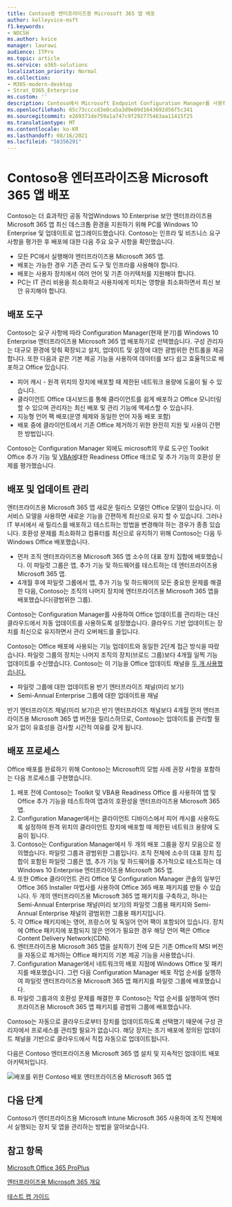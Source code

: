 ```yaml
---
title: Contoso용 엔터프라이즈용 Microsoft 365 앱 배포
author: kelleyvice-msft
f1.keywords:
- NOCSH
ms.author: kvice
manager: laurawi
audience: ITPro
ms.topic: article
ms.service: o365-solutions
localization_priority: Normal
ms.collection:
- M365-modern-desktop
- Strat_O365_Enterprise
ms.custom: ''
description: Contoso에서 Microsoft Endpoint Configuration Manager를 사용하여 엔터프라이즈용 Microsoft 365 앱을 배포하는 방식을 이해합니다.
ms.openlocfilehash: 65c73ccccd3e0ca5a3d9e09d1643692d56f5c341
ms.sourcegitcommit: e269371de759a1a747c9f292775463aa11415f25
ms.translationtype: MT
ms.contentlocale: ko-KR
ms.lasthandoff: 08/16/2021
ms.locfileid: "58356291"
---
```

# <a name="microsoft-365-apps-for-enterprise-deployment-for-contoso"></a>Contoso용 엔터프라이즈용 Microsoft 365 앱 배포

Contoso는 더 효과적인 공동 작업Windows 10 Enterprise 보안 엔터프라이즈용 Microsoft 365 앱 최신 데스크톱 환경을 지원하기 위해 PC를 Windows 10 Enterprise 및 업데이트로 업그레이드했습니다. Contoso는 인프라 및 비즈니스 요구 사항을 평가한 후 배포에 대한 다음 주요 요구 사항을 확인했습니다.

- 모든 PC에서 실행해야 엔터프라이즈용 Microsoft 365 앱.
- 배포는 가능한 경우 기존 관리 도구 및 인프라를 사용해야 합니다.
- 배포는 사용자 장치에서 여러 언어 및 기존 아키텍처를 지원해야 합니다.
- PC는 IT 관리 비용을 최소화하고 사용자에게 미치는 영향을 최소화하면서 최신 보안 유지해야 합니다.

## <a name="deployment-tools"></a>배포 도구

Contoso는 요구 사항에 따라 Configuration Manager(현재 분기)를 Windows 10 Enterprise 엔터프라이즈용 Microsoft 365 앱 배포하기로 선택했습니다. 구성 관리자는 대규모 환경에 맞춰 확장되고 설치, 업데이트 및 설정에 대한 광범위한 컨트롤을 제공합니다. 또한 다음과 같은 기본 제공 기능을 사용하여 데이터를 보다 쉽고 효율적으로 배포하고 Office 있습니다.

- 피어 캐시 - 원격 위치의 장치에 배포할 때 제한된 네트워크 용량에 도움이 될 수 있습니다.
- 클라이언트 Office 대시보드를 통해 클라이언트를 쉽게 배포하고 Office 모니터링할 수 있으며 관리자는 최신 배포 및 관리 기능에 액세스할 수 있습니다.
- 지능형 언어 팩 배포(운영 체제와 동일한 언어 자동 배포 포함)
- 배포 중에 클라이언트에서 기존 Office 제거하기 위한 완전히 지원 및 사용이 간편한 방법입니다.

Contoso는 Configuration Manager 외에도 microsoft의 무료 도구인 Toolkit Office 추가 기능 및 [VBA에](/deployoffice/readiness-toolkit-application-compatibility-microsoft-365-apps)대한 Readiness Office 매크로 및 추가 기능의 호환성 문제를 평가했습니다.

## <a name="managing-deployment-and-updates"></a>배포 및 업데이트 관리

엔터프라이즈용 Microsoft 365 앱 새로운 릴리스 모델인 Office 모델이 있습니다. 이 서비스 모델을 사용하면 새로운 기능을 간편하게 최신으로 유지 할 수 있습니다. 그러나 IT 부서에서 새 릴리스를 배포하고 테스트하는 방법을 변경해야 하는 경우가 종종 있습니다. 호환성 문제를 최소화하고 컴퓨터를 최신으로 유지하기 위해 Contoso는 다음 두 Windows Office 배포했습니다.

- 먼저 조직 엔터프라이즈용 Microsoft 365 앱 소수의 대표 장치 집합에 배포했습니다. 이 파일럿 그룹은 앱, 추가 기능 및 하드웨어를 테스트하는 데 엔터프라이즈용 Microsoft 365 앱.
- 4개월 후에 파일럿 그룹에서 앱, 추가 기능 및 하드웨어의 모든 중요한 문제를 해결한 다음, Contoso는 조직의 나머지 장치에 엔터프라이즈용 Microsoft 365 앱을 배포했습니다(광범위한 그룹).

Contoso는 Configuration Manager를 사용하여 Office 업데이트를 관리하는 대신 클라우드에서 자동 업데이트를 사용하도록 설정했습니다. 클라우드 기반 업데이트는 장치를 최신으로 유지하면서 관리 오버헤드를 줄입니다.

Contoso는 Office 배포에 사용되는 기능 업데이트와 동일한 2단계 접근 방식을 따랐습니다. 파일럿 그룹의 장치는 나머지 조직의 장치(브로드 그룹)보다 4개월 일찍 기능 업데이트를 수신했습니다. Contoso는 이 기능을 Office 업데이트 채널을 [두 개 사용했습니다.](/DeployOffice/overview-update-channels)

- 파일럿 그룹에 대한 업데이트용 반기 엔터프라이즈 채널(미리 보기)
- Semi-Annual Enterprise 그룹에 대한 업데이트용 채널

반기 엔터프라이즈 채널(미리 보기)은 반기 엔터프라이즈 채널보다 4개월 먼저 엔터프라이즈용 Microsoft 365 앱 버전을 릴리스하므로, Contoso는 업데이트를 관리할 필요가 없이 유효성을 검사할 시간적 여유를 갖게 됩니다.

## <a name="deployment-process"></a>배포 프로세스

Office 배포를 완료하기 위해 Contoso는 Microsoft의 모범 사례 권장 사항을 포함하는 다음 프로세스를 구현했습니다.

1. 배포 전에 Contoso는 Toolkit 및 VBA용 Readiness Office 를 사용하여 앱 및 Office 추가 기능을 테스트하여 앱과의 호환성을 엔터프라이즈용 Microsoft 365 앱.
1. Configuration Manager에서는 클라이언트 디바이스에서 피어 캐시를 사용하도록 설정하여 원격 위치의 클라이언트 장치에 배포할 때 제한된 네트워크 용량에 도움이 됩니다. 
1. Contoso는 Configuration Manager에서 두 개의 배포 그룹을 장치 모음으로 정의했습니다. 파일럿 그룹과 광범위한 그룹입니다. 조직 전체에 소수의 대표 장치 집합이 포함된 파일럿 그룹은 앱, 추가 기능 및 하드웨어를 추가적으로 테스트하는 데 Windows 10 Enterprise 엔터프라이즈용 Microsoft 365 앱.
1. 또한 Office 클라이언트 관리 Office 및 Configuration Manager 콘솔의 일부인 Office 365 Installer 마법사를 사용하여 Office 365 배포 패키지를 만들 수 있습니다. 두 개의 엔터프라이즈용 Microsoft 365 앱 패키지를 구축하고, 하나는 Semi-Annual Enterprise 채널(미리 보기)의 파일럿 그룹용 패키지와 Semi-Annual Enterprise 채널의 광범위한 그룹용 패키지입니다.
2. 각 Office 패키지에는 영어, 프랑스어 및 독일어 언어 팩이 포함되어 있습니다. 장치에 Office 패키지에 포함되지 않은 언어가 필요한 경우 해당 언어 팩은 Office Content Delivery Network(CDN).
3. 엔터프라이즈용 Microsoft 365 앱을 설치하기 전에 모든 기존 Office의 MSI 버전을 자동으로 제거하는 Office 패키지의 기본 제공 기능을 사용했습니다.
4. Configuration Manager에서 네트워크의 배포 지점에 Windows Office 및 패키지를 배포했습니다. 그런 다음 Configuration Manager 배포 작업 순서를 실행하여 파일럿 엔터프라이즈용 Microsoft 365 앱 패키지를 파일럿 그룹에 배포했습니다.
5. 파일럿 그룹과의 호환성 문제를 해결한 후 Contoso는 작업 순서를 실행하여 엔터프라이즈용 Microsoft 365 앱 패키지를 광범위 그룹에 배포했습니다.

Contoso는 자동으로 클라우드로부터 장치를 업데이트하도록 선택했기 때문에 구성 관리자에서 프로세스를 관리할 필요가 없습니다. 해당 장치는 초기 배포에 정의된 업데이트 채널을 기반으로 클라우드에서 직접 자동으로 업데이트됩니다.

다음은 Contoso 엔터프라이즈용 Microsoft 365 앱 설치 및 지속적인 업데이트 배포 아키텍처입니다.

![배포를 위한 Contoso 배포 엔터프라이즈용 Microsoft 365 앱](../media/contoso-o365pp/contoso-o365pp-fig1.png)
 
## <a name="next-step"></a>다음 단계

Contoso가 엔터프라이즈용 Microsoft Intune Microsoft 365 사용하여 조직 전체에서 실행되는 장치 및 앱을 관리하는 방법을 알아보습니다. [](contoso-mdm.md)

## <a name="see-also"></a>참고 항목

[Microsoft Office 365 ProPlus](/deployoffice/deployment-guide-microsoft-365-apps)

[엔터프라이즈용 Microsoft 365 개요](microsoft-365-overview.md)

[테스트 랩 가이드](m365-enterprise-test-lab-guides.md)